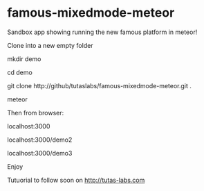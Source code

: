 # famous-mixedmode-meteor
Sandbox app showing running the new famous platform in meteor!

Clone into a new empty folder 

mkdir demo

cd demo

git clone http://github/tutaslabs/famous-mixedmode-meteor.git .


meteor 

Then from browser:

localhost:3000

localhost:3000/demo2

localhost:3000/demo3



Enjoy

Tutuorial to follow soon on http://tutas-labs.com


